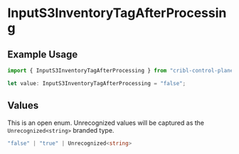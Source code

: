 # InputS3InventoryTagAfterProcessing

## Example Usage

```typescript
import { InputS3InventoryTagAfterProcessing } from "cribl-control-plane/models/operations";

let value: InputS3InventoryTagAfterProcessing = "false";
```

## Values

This is an open enum. Unrecognized values will be captured as the `Unrecognized<string>` branded type.

```typescript
"false" | "true" | Unrecognized<string>
```